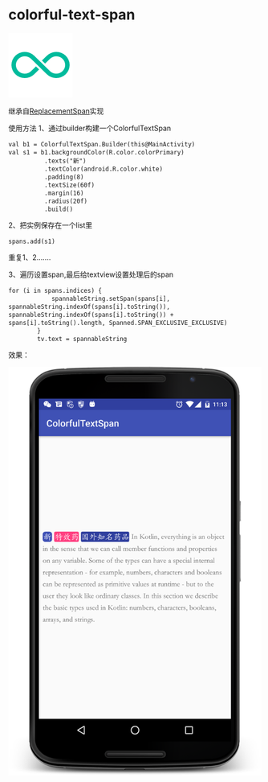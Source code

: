 # colorful-text-span
![](screenshot/infinite.png)

继承自[ReplacementSpan](https://developer.android.com/reference/android/text/style/ReplacementSpan.html)实现

使用方法
1、通过builder构建一个ColorfulTextSpan
```
val b1 = ColorfulTextSpan.Builder(this@MainActivity)
val s1 = b1.backgroundColor(R.color.colorPrimary)
          .texts("新")
          .textColor(android.R.color.white)
          .padding(8)
          .textSize(60f)
          .margin(16)
          .radius(20f)
          .build()
```

2、把实例保存在一个list里

```
spans.add(s1)
```

重复1、2.......

3、遍历设置span,最后给textview设置处理后的span

```
for (i in spans.indices) {
            spannableString.setSpan(spans[i], spannableString.indexOf(spans[i].toString()), spannableString.indexOf(spans[i].toString()) + spans[i].toString().length, Spanned.SPAN_EXCLUSIVE_EXCLUSIVE)
        }
        tv.text = spannableString
```

效果：

![](screenshot/screenshot.png)
